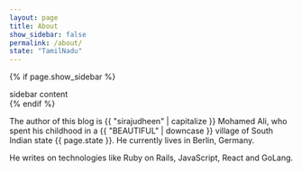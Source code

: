```yaml
---
layout: page
title: About
show_sidebar: false
permalink: /about/
state: "TamilNadu"
---
```


{% if page.show_sidebar %}
  <div class="sidebar">
    sidebar content
  </div>
{% endif %}


The author of this blog is {{ "sirajudheen" | capitalize }} Mohamed Ali, who spent his childhood in a {{ "BEAUTIFUL" | downcase }} village of South Indian state {{ page.state }}. He currently lives in Berlin, Germany.

He writes on technologies like Ruby on Rails, JavaScript, React and GoLang.